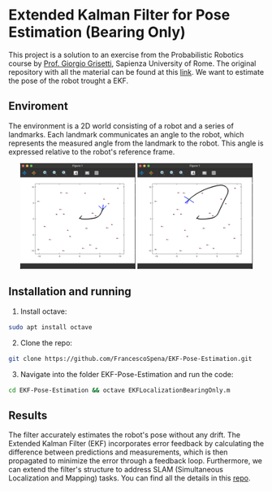 # Extended Kalman Filter for Pose Estimation (Bearing Only)

This project is a solution to an exercise from the Probabilistic Robotics course by [Prof. Giorgio Grisetti](https://sites.google.com/dis.uniroma1.it/grisetti/home?authuser=0), Sapienza University of Rome. The original repository with all the material can be found at this [link](https://gitlab.com/grisetti/probabilistic_robotics_2024_25). We want to estimate the pose of the robot trought a EKF. 

## Enviroment 

The environment is a 2D world consisting of a robot and a series of landmarks. Each landmark communicates an angle to the robot, which represents the measured angle from the landmark to the robot. This angle is expressed relative to the robot's reference frame.

<p align="center">
  <img src="img/first.png" alt="first" width="45%" />
  <img src="img/second.png" alt="second" width="45%" />
</p>

## Installation and running

1. Install octave:

```bash
sudo apt install octave
```

2. Clone the repo:

```bash
git clone https://github.com/FrancescoSpena/EKF-Pose-Estimation.git
```

3. Navigate into the folder EKF-Pose-Estimation and run the code:

```bash
cd EKF-Pose-Estimation && octave EKFLocalizationBearingOnly.m
```
## Results 

The filter accurately estimates the robot's pose without any drift. The Extended Kalman Filter (EKF) incorporates error feedback by calculating the difference between predictions and measurements, which is then propagated to minimize the error through a feedback loop. Furthermore, we can extend the filter's structure to address SLAM (Simultaneous Localization and Mapping) tasks. You can find all the details in this [repo](https://github.com/FrancescoSpena/EKF-SLAM/tree/main).



